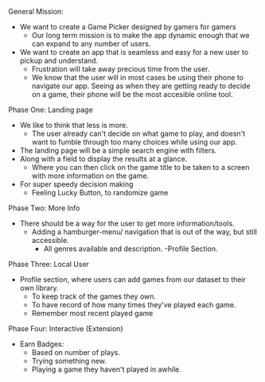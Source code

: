 General Mission:
  - We want to create a Game Picker designed by gamers for gamers
    - Our long term mission is to make the app dynamic enough that we can expand to any number of users.
  - We want to create an app that is seamless and easy for a new user to pickup and understand.
    - Frustration will take away precious time from the user.
    - We know that the user will in most cases be using their phone to navigate our app. Seeing as when they are getting ready to decide on a game, their phone will be the most accesible online tool.

Phase One: Landing page
  - We like to think that less is more.
    - The user already can't decide on what game to play, and doesn't want to fumble through too many choices while using our app.
  - The landing page will be a simple search engine with filters.
  - Along with a field to display the results at a glance.
    - Where you can then click on the game title to be taken to a screen with more information on the game.
  - For super speedy decision making
    - Feeling Lucky Button, to randomize game

Phase Two: More Info
  - There should be a way for the user to get more information/tools.
    - Adding a hamburger-menu/ navigation that is out of the way, but still accessible.
      - All genres available and description.
      -Profile Section.

Phase Three: Local User
  - Profile section, where users can add games from our dataset to their own library.
    - To keep track of the games they own.
    - To have record of how many times they've played each game.
    - Remember most recent played game

Phase Four: Interactive (Extension)
  - Earn Badges:
    - Based on number of plays.
    - Trying something new.
    - Playing a game they haven't played in awhile.